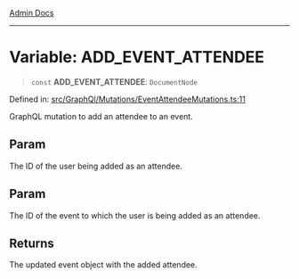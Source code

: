 [Admin Docs](/)

***

# Variable: ADD\_EVENT\_ATTENDEE

> `const` **ADD\_EVENT\_ATTENDEE**: `DocumentNode`

Defined in: [src/GraphQl/Mutations/EventAttendeeMutations.ts:11](https://github.com/gautam-divyanshu/talawa-admin/blob/69cd9f147d3701d1db7821366b2c564d1fb49f77/src/GraphQl/Mutations/EventAttendeeMutations.ts#L11)

GraphQL mutation to add an attendee to an event.

## Param

The ID of the user being added as an attendee.

## Param

The ID of the event to which the user is being added as an attendee.

## Returns

The updated event object with the added attendee.

